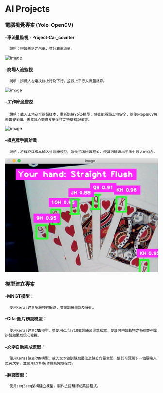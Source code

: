 # AI Projects

### 電腦視覺專案 (Yolo, OpenCV)  
#### -車流量監視 - Project-Car_counter  
      說明：辨識馬路之汽車，並計算車流量。
     
   ![image](https://github.com/dv106alan/AI_projects/blob/main/Computer_Vision/Project-Car_counter/car_counter.png?raw=true)  
  
#### -商場人流監視  
      說明：辨識人在電扶梯上行及下行，並做上下行人流量計算。
     
   ![image](https://raw.githubusercontent.com/dv106alan/AI_projects/main/Computer_Vision/Project-People_counter/people_counter.png)  
  
##### -工作安全監控  
      說明：載入工地安全辨識樣本，重新訓練Yolo模型，使其能辨識工地安全，並使用openCV將未戴安全帽、未穿背心等違反安全性之特徵標記出來。
     
   ![image](https://raw.githubusercontent.com/dv106alan/AI_projects/main/Computer_Vision/Project-PPE_detection/ppe_detect.png)  
  
#### -樸克牌手牌辨識  
      說明：將樸克牌樣本輸入並訓練模型，製作手牌辨識程式，使其可辨識出手牌中最大的組合。
     
   ![image](https://raw.githubusercontent.com/dv106alan/AI_projects/main/Computer_Vision/Project-PokerHand_detector/poker_detect.png)  
  
  
### 模型建立專案  
#### -MNIST模型：  
      使用Keras建立多層神經網路，並做訓練測試及優化。  
#### -Cifar圖片辨識模型：  
      使用Keras建立CNN模型，並使用cifar10做訓練及測試樣本，使其可辨識動物之特徵並列出辨識結果及信心指數。  
#### -文字自動完成模型：  
      使用Keras建立RNN模型，載入文本做訓練及優化及建立向量空間，使其可預測下一個要輸入之英文字，並使用LSTM製作自動完成程式。  
#### -翻譯模型：  
      使用seq2seq架構建立模型，製作法語翻譯成英語程式。  
  

